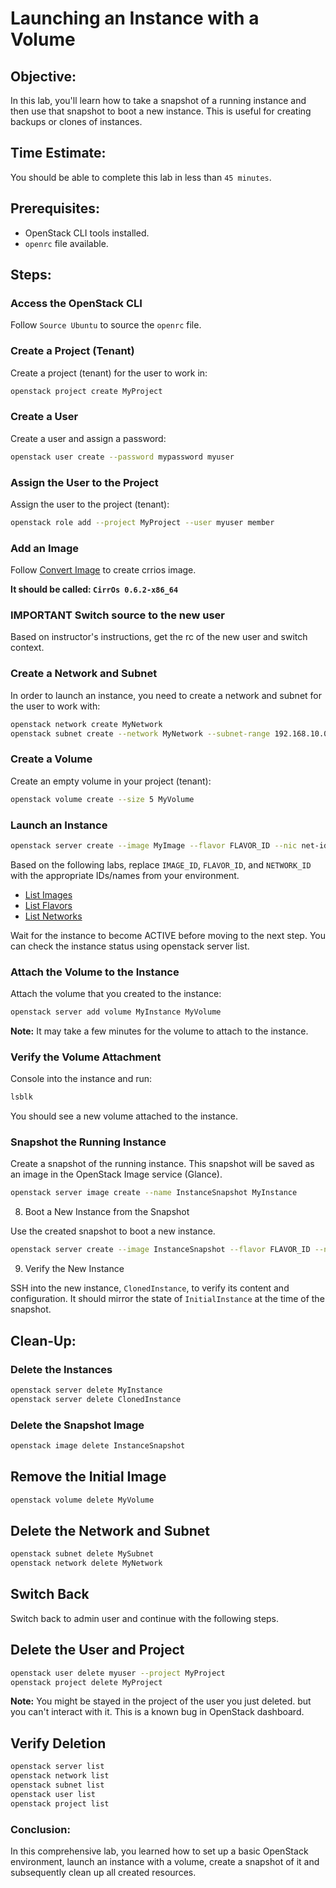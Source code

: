# Launching an Instance with a Volume

## Objective:

In this lab, you'll learn how to take a snapshot of a running instance and then use that snapshot to boot a new instance. This is useful for creating backups or clones of instances.

## Time Estimate:

You should be able to complete this lab in less than `45 minutes`.

## Prerequisites:

- OpenStack CLI tools installed.
- `openrc` file available.

## Steps:

### Access the OpenStack CLI

Follow `Source Ubuntu` to source the `openrc` file.

### Create a Project (Tenant)

Create a project (tenant) for the user to work in:

```bash
openstack project create MyProject
```

### Create a User

Create a user and assign a password:

```bash
openstack user create --password mypassword myuser
```

### Assign the User to the Project

Assign the user to the project (tenant):

```bash
openstack role add --project MyProject --user myuser member
```

### Add an Image

Follow [Convert Image](image/convert_image.md) to create crrios image.

__It should be called: `CirrOs 0.6.2-x86_64`__


### **IMPORTANT** Switch source to the new user

Based on instructor's instructions, get the rc of the new user and switch context.


### Create a Network and Subnet

In order to launch an instance, you need to create a network and subnet for the user to work with:

```bash
openstack network create MyNetwork 
openstack subnet create --network MyNetwork --subnet-range 192.168.10.0/24 MySubnet
```

### Create a Volume

Create an empty volume in your project (tenant):

```bash
openstack volume create --size 5 MyVolume
```

### Launch an Instance

```bash
openstack server create --image MyImage --flavor FLAVOR_ID --nic net-id=MyNetwork  MyInstance
```

Based on the following labs, replace `IMAGE_ID`, `FLAVOR_ID`, and `NETWORK_ID` with the appropriate IDs/names from your environment.
- [List Images](../image/list_images.md)
- [List Flavors](../flavor/list_flavors.md)
- [List Networks](../network/list_networks.md)

Wait for the instance to become ACTIVE before moving to the next step. You can check the instance status using openstack server list.


### Attach the Volume to the Instance

Attach the volume that you created to the instance:

```bash
openstack server add volume MyInstance MyVolume
```

**Note:** It may take a few minutes for the volume to attach to the instance.


### Verify the Volume Attachment

Console into the instance and run:

```bash
lsblk
```

You should see a new volume attached to the instance.


### Snapshot the Running Instance

Create a snapshot of the running instance. This snapshot will be saved as an image in the OpenStack Image service (Glance).

```bash
openstack server image create --name InstanceSnapshot MyInstance
```

8. Boot a New Instance from the Snapshot

Use the created snapshot to boot a new instance.

```bash
openstack server create --image InstanceSnapshot --flavor FLAVOR_ID --nic net-id=MyNetwork ClonedInstance
```

9. Verify the New Instance

SSH into the new instance, `ClonedInstance`, to verify its content and configuration. It should mirror the state of `InitialInstance` at the time of the snapshot.

## Clean-Up:

### Delete the Instances

```bash
openstack server delete MyInstance
openstack server delete ClonedInstance
```

### Delete the Snapshot Image

```bash
openstack image delete InstanceSnapshot
```

## Remove the Initial Image

```bash
openstack volume delete MyVolume
```

## Delete the Network and Subnet

```bash
openstack subnet delete MySubnet
openstack network delete MyNetwork
```

## Switch Back

Switch back to admin user and continue with the following steps.

## Delete the User and Project

   ```bash
   openstack user delete myuser --project MyProject
   openstack project delete MyProject
   ```

**Note:** You might be stayed in the project of the user you just deleted. but you can't interact with it. This is a known bug in OpenStack dashboard.

## Verify Deletion

   ```bash
   openstack server list
   openstack network list
   openstack subnet list
   openstack user list
   openstack project list
   ```

### Conclusion:

In this comprehensive lab, you learned how to set up a basic OpenStack environment, launch an instance with a volume, create a snapshot of it and subsequently clean up all created resources.
